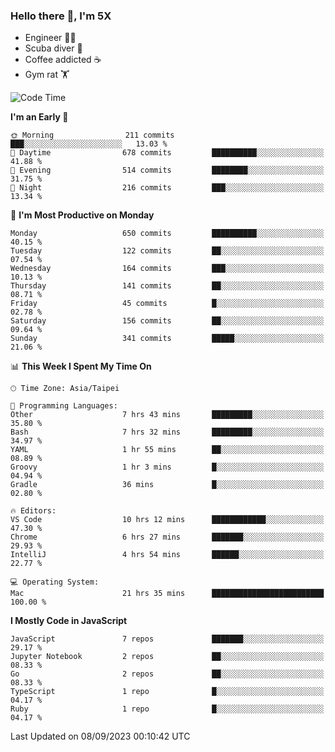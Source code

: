### Hello there 👋, I'm 5X

* Engineer 👨‍💻
* Scuba diver 🤿
* Coffee addicted ☕️
* Gym rat 🏋️

<!--START_SECTION:waka-->
![Code Time](http://img.shields.io/badge/Code%20Time-514%20hrs%2038%20mins-blue)

**I'm an Early 🐤** 

```text
🌞 Morning                211 commits         ███░░░░░░░░░░░░░░░░░░░░░░   13.03 % 
🌆 Daytime                678 commits         ██████████░░░░░░░░░░░░░░░   41.88 % 
🌃 Evening                514 commits         ████████░░░░░░░░░░░░░░░░░   31.75 % 
🌙 Night                  216 commits         ███░░░░░░░░░░░░░░░░░░░░░░   13.34 % 
```
📅 **I'm Most Productive on Monday** 

```text
Monday                   650 commits         ██████████░░░░░░░░░░░░░░░   40.15 % 
Tuesday                  122 commits         ██░░░░░░░░░░░░░░░░░░░░░░░   07.54 % 
Wednesday                164 commits         ███░░░░░░░░░░░░░░░░░░░░░░   10.13 % 
Thursday                 141 commits         ██░░░░░░░░░░░░░░░░░░░░░░░   08.71 % 
Friday                   45 commits          █░░░░░░░░░░░░░░░░░░░░░░░░   02.78 % 
Saturday                 156 commits         ██░░░░░░░░░░░░░░░░░░░░░░░   09.64 % 
Sunday                   341 commits         █████░░░░░░░░░░░░░░░░░░░░   21.06 % 
```


📊 **This Week I Spent My Time On** 

```text
🕑︎ Time Zone: Asia/Taipei

💬 Programming Languages: 
Other                    7 hrs 43 mins       █████████░░░░░░░░░░░░░░░░   35.80 % 
Bash                     7 hrs 32 mins       █████████░░░░░░░░░░░░░░░░   34.97 % 
YAML                     1 hr 55 mins        ██░░░░░░░░░░░░░░░░░░░░░░░   08.89 % 
Groovy                   1 hr 3 mins         █░░░░░░░░░░░░░░░░░░░░░░░░   04.94 % 
Gradle                   36 mins             █░░░░░░░░░░░░░░░░░░░░░░░░   02.80 % 

🔥 Editors: 
VS Code                  10 hrs 12 mins      ████████████░░░░░░░░░░░░░   47.30 % 
Chrome                   6 hrs 27 mins       ███████░░░░░░░░░░░░░░░░░░   29.93 % 
IntelliJ                 4 hrs 54 mins       ██████░░░░░░░░░░░░░░░░░░░   22.77 % 

💻 Operating System: 
Mac                      21 hrs 35 mins      █████████████████████████   100.00 % 
```

**I Mostly Code in JavaScript** 

```text
JavaScript               7 repos             ███████░░░░░░░░░░░░░░░░░░   29.17 % 
Jupyter Notebook         2 repos             ██░░░░░░░░░░░░░░░░░░░░░░░   08.33 % 
Go                       2 repos             ██░░░░░░░░░░░░░░░░░░░░░░░   08.33 % 
TypeScript               1 repo              █░░░░░░░░░░░░░░░░░░░░░░░░   04.17 % 
Ruby                     1 repo              █░░░░░░░░░░░░░░░░░░░░░░░░   04.17 % 
```




 Last Updated on 08/09/2023 00:10:42 UTC
<!--END_SECTION:waka-->

